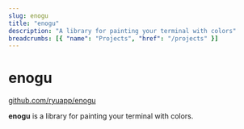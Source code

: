 ```yaml
---
slug: enogu
title: "enogu"
description: "A library for painting your terminal with colors"
breadcrumbs: [{ "name": "Projects", "href": "/projects" }]
---
```


# enogu

[github.com/ryuapp/enogu](https://github.com/ryuapp/enogu)

**enogu** is a library for painting your terminal with colors.

